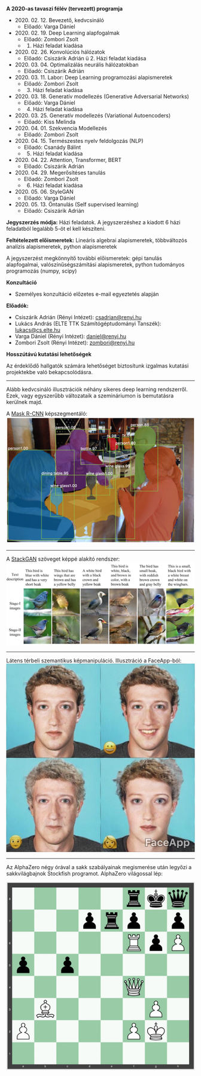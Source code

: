 **A 2020-as tavaszi félév (tervezett) programja**

- 2020\. 02\. 12\. Bevezető, kedvcsináló
    - Előadó: Varga Dániel
- 2020\. 02\. 19\. Deep Learning alapfogalmak
    - Előadó: Zombori Zsolt
    - 1. Házi feladat kiadása
- 2020\. 02\. 26\. Konvolúciós hálózatok
    - Előadó: Csiszárik Adrián
    ü 2. Házi feladat kiadása
- 2020\. 03\. 04\. Optimalizálás neurális hálózatokban
    - Előadó: Csiszárik Adrián
- 2020\. 03\. 11\. Labor: Deep Learning programozási alapismeretek
    - Előadó: Zombori Zsolt
    - 3. Házi feladat kiadása
- 2020\. 03\. 18\. Generatív modellezés (Generative Adversarial Networks)
    - Előadó: Varga Dániel
    - 4. Házi feladat kiadása
- 2020\. 03\. 25\. Generatív modellezés (Variational Autoencoders)
    - Előadó: Kiss Melinda
- 2020\. 04\. 01\. Szekvencia Modellezés
    - Előadó: Zombori Zsolt
- 2020\. 04\. 15\. Természestes nyelv feldolgozás (NLP)
    - Előadó: Csanády Bálint
    - 5. Házi feladat kiadása
- 2020\. 04\. 22\. Attention, Transformer, BERT
    - Előadó: Csiszárik Adrián
- 2020\. 04\. 29\. Megerősítéses tanulás
    - Előadó: Zombori Zsolt
    - 6. Házi feladat kiadása
- 2020\. 05\. 06\. StyleGAN
    - Előadó: Varga Dániel
- 2020\. 05\. 13\. Öntanulás (Self supervised learning)
    - Előadó: Csiszárik Adrián

**Jegyszerzés módja:** Házi feladatok.
A jegyszerzéshez a kiadott 6 házi feladatból legalább 5-öt el kell készíteni.

**Feltételezett előismeretek:**
Lineáris algebrai alapismeretek, többváltozós analízis alapismeretek, python alapismeretek

A jegyszerzést megkönnyítő további előismeretek: gépi tanulás alapfogalmai, valószínűségszámítási alapismeretek, python tudományos programozás (numpy, scipy)


**Konzultáció**

- Személyes konzultáció előzetes e-mail egyeztetés alapján


**Előadók:**
* Csiszárik Adrián (Rényi Intézet): csadrian@renyi.hu
* Lukács András (ELTE TTK Számítógéptudományi Tanszék): lukacs@cs.elte.hu
* Varga Dániel (Rényi Intézet): daniel@renyi.hu
* Zombori Zsolt (Rényi Intézet): zombori@renyi.hu


**Hosszútávú kutatási lehetőségek**

Az érdeklődő hallgatók számára lehetőséget biztosítunk
izgalmas kutatási projektekbe való bekapcsolódásra.

---

Alább kedvcsináló illusztrációk néhány sikeres deep learning rendszerről. Ezek, vagy egyszerűbb változataik a szemináriumon is bemutatásra kerülnek majd.

A [Mask R-CNN](https://github.com/matterport/Mask_RCNN) képszegmentáló:
![Mask R-CNN](pics/mask-r-cnn-1.jpg "Mask R-CNN")

---

A [StackGAN](https://github.com/hanzhanggit/StackGAN) szöveget képpé alakító rendszer:
![StackGAN](pics/stackgan.jpg "StackGAN")

---

Látens térbeli szemantikus képmanipuláció. Illusztráció a FaceApp-ból:
![FaceApp](pics/faceapp.jpg "FaceApp")

---

Az AlphaZero négy órával a sakk szabályainak megismerése után legyőzi a sakkvilágbajnok Stockfish programot. AlphaZero világossal lép:

![AlphaZero Zugzwang](pics/alphazero-zugzwang.jpg "AlphaZero Zugzwang")
